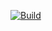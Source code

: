 [![Build](https://github.com/Gerixmus/cmt/actions/workflows/build.yml/badge.svg)](https://github.com/Gerixmus/cmt/actions/workflows/build.yml)